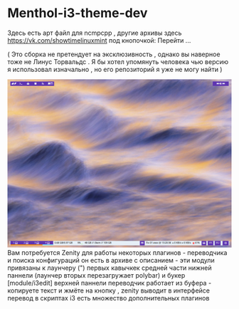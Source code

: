 # Menthol-i3-theme-dev
Здесь есть арт файл для ncmpcpp , другие архивы здесь https://vk.com/showtimelinuxmint под кнопочкой: Перейти ...


( Это сборка не претендует на эксклюзивность , однако вы наверное тоже не Линус Торвальдс . Я бы хотел упомянуть человека чью версию я использовал изначально , но его репозиторий я уже не могу найти ) 

![alt text](https://github.com/VitalyshaVitalysha/Menthol-i3-theme-dev/blob/master/%D0%A1%D0%BD%D0%B8%D0%BC%D0%BE%D0%BA%20%D1%8D%D0%BA%D1%80%D0%B0%D0%BD%D0%B0%20%D0%BE%D1%82%202020-06-01%2013-20-38.png)
Вам потребуется Zenity для работы некоторых плагинов - переводчика и поиска конфигураций 
он есть в архиве с описанием - эти модули привязаны к лаунчеру (") первых кавычкек средней части нижней паннели (лаунчер вторых перезагружает polybar) и букер [module/i3edit] верхней паннели
переводчик работает из буфера - копируете текст и жмёте на кнопку , zenity выводит в интерфейсе перевод 
в скриптах i3 есть множество дополнительных плагинов  
